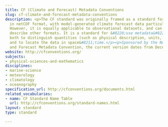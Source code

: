 ```yaml
---
title: CF (Climate and Forecast) Metadata Conventions
slug: cf-climate-and-forecast-metadata-conventions
description: <p>The CF standard was originally framed as a standard for data written
  in netCDF format, with model-generated climate forecast data particularly in mind.
  However, it is equally applicable to observational datasets, and can be used to
  describe other formats. It is a standard for &#8220;use metadata&#8221; that aims
  both to distinguish quantities (such as physical description, units, and prior processing)
  and to locate the data in space&#8211;time.</p><p>Sponsored by the NetCDF Climate
  and Forecast Metadata Convention, the current version dates from December 2011.</p>
website: http://cfconventions.org/
subjects:
- physical-sciences-and-mathematics
disciplines:
- marine-science
- meteorology
- climatology
- oceanography
specification_url: http://cfconventions.org/documents.html
related_vocabularies:
- name: CF Standard Name Table
  url: http://cfconventions.org/standard-names.html
layout: standard
type: standard

---
```


